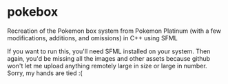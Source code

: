# pokebox
Recreation of the Pokemon box system from Pokemon Platinum (with a few modifications, additions, and omissions) in C++ using SFML

If you want to run this, you'll need SFML installed on your system. Then again, you'd be missing all the images and other assets because github won't let me upload anything remotely large in size or large in number. Sorry, my hands are tied :(
